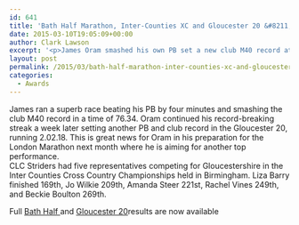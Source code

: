 ```yaml
---
id: 641
title: 'Bath Half Marathon, Inter-Counties XC and Gloucester 20 &#8211; March 2015'
date: 2015-03-10T19:05:09+00:00
author: Clark Lawson
excerpt: '<p>James Oram smashed his own PB set a new club M40 record at the Bath Half Marathon on 1 March 2015.</p>'
layout: post
permalink: /2015/03/bath-half-marathon-inter-counties-xc-and-gloucester-20-march-2015/
categories:
  - Awards
---
```

James ran a superb race beating his PB by four minutes and smashing the club M40 record in a time of 76.34. Oram continued his record-breaking streak a week later setting another PB and club record in the Gloucester 20, running 2.02.18. This is great news for Oram in his preparation for the London Marathon next month where he is aiming for another top performance.  
CLC Striders had five representatives competing for Gloucestershire in the Inter Counties Cross Country Championships held in Birmingham. Liza Barry finished 169th, Jo Wilkie 209th, Amanda Steer 221st, Rachel Vines 249th, and Beckie Boulton 269th.

Full <a href="https://www.sportsystems.co.uk/ss/results/Vitality%20Bath%20Half%20Marathon/1671" target="_blank" rel="nofollow">Bath Half </a>and <a href="http://www.gloucesterac.co.uk/" target="_blank" rel="nofollow">Gloucester 20</a>results are now available